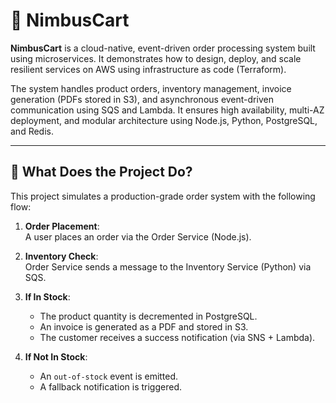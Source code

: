 
# 🛒 NimbusCart

**NimbusCart** is a cloud-native, event-driven order processing system built using microservices. It demonstrates how to design, deploy, and scale resilient services on AWS using infrastructure as code (Terraform).

The system handles product orders, inventory management, invoice generation (PDFs stored in S3), and asynchronous event-driven communication using SQS and Lambda. It ensures high availability, multi-AZ deployment, and modular architecture using Node.js, Python, PostgreSQL, and Redis.

---

## 🚀 What Does the Project Do?

This project simulates a production-grade order system with the following flow:

1. **Order Placement**:  
   A user places an order via the Order Service (Node.js).

2. **Inventory Check**:  
   Order Service sends a message to the Inventory Service (Python) via SQS.

3. **If In Stock**:  
   - The product quantity is decremented in PostgreSQL.  
   - An invoice is generated as a PDF and stored in S3.  
   - The customer receives a success notification (via SNS + Lambda).

4. **If Not In Stock**:  
   - An `out-of-stock` event is emitted.  
   - A fallback notification is triggered.
